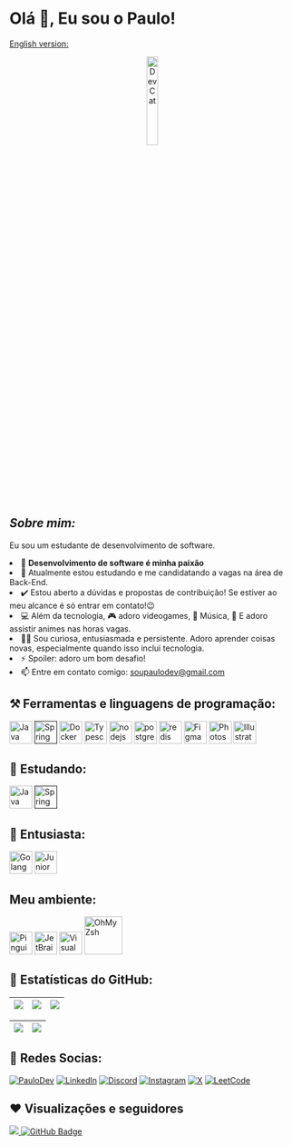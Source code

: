 # Olá 👋, Eu sou o Paulo!

[English version:](./README.md)

<div align="center">
  <img width="20%" alt="Dev Cat" src="https://i.pinimg.com/originals/81/ce/9a/81ce9aee5d87ca602d522e6bf46f7785.gif" />
</div>

## **_Sobre mim:_**

Eu sou um estudante de desenvolvimento de software.

<div>
  <li>💙 <strong>Desenvolvimento de software é minha paixão</strong></li>
  <li>🔭 Atualmente estou estudando e me candidatando a vagas na área de Back-End.</li>
 <li>✔️ Estou aberto a dúvidas e propostas de contribuição! Se estiver ao meu alcance é só entrar em contato!😉</li>
 <li>💻 Além da tecnologia, 🎮 adoro videogames, 🎵 Música, 🍿 E adoro assistir animes nas horas vagas.</li>
 <li> 👨‍💻 Sou curiosa, entusiasmada e persistente. Adoro aprender coisas novas, especialmente quando isso inclui tecnologia.</strong></li>
 <li>⚡ Spoiler: adoro um bom desafio!</strong></li>
 <li>📫 Entre em contato comigo: <a href="soupaulodev@gmail.com">soupaulodev@gmail.com</a></li>
</div>

## ⚒️ Ferramentas e linguagens de programação:

<p> 
    <a href="https://www.java.com/en/" target="_blank"><img src="https://skillicons.dev/icons?i=java" width='40' alt="Java lang"/></a>
    <a href="" target="_blank"><img src="https://skillicons.dev/icons?i=spring" width='40' alt="Spring Boot"/></a>
    <a href="https://www.docker.com/" target="_blank"><img src="https://skillicons.dev/icons?i=docker" width='40' alt="Docker"/></a>
    <a href="https://react.dev/" target="_blank"><img src="https://skillicons.dev/icons?i=react" width='40' alt="Typescript"/></a>
    <a href="https://nodejs.org/en" target="_blank"><img src="https://skillicons.dev/icons?i=nodejs" width='40' alt="nodejs"/></a>
    <a href="https://www.postgresql.org/" target="_blank"><img src="https://skillicons.dev/icons?i=postgresql" width='40' alt="postgresql"/></a>
    <a href="https://redis.io/" target="_blank"><img src="https://skillicons.dev/icons?i=redis" width='40' alt="redis"/></a>
    <a href="https://www.figma.com/" target="_blank"><img src="https://skillicons.dev/icons?i=figma" width='40' alt="Figma"/></a>
    <a href="https://www.adobe.com/br/" target="_blank"><img src="https://skillicons.dev/icons?i=photoshop" width='40' alt="Photoshop"/></a>
    <a href="https://www.adobe.com/br/" target="_blank"><img src="https://skillicons.dev/icons?i=illustrator" width='40' alt="Illustrator"/></a>
</p>

## 🧠 Estudando:

<p align=""> 
    <a href="https://www.java.com/en/" target="_blank"><img src="https://skillicons.dev/icons?i=java" width='40' alt="Java lang"/></a>
    <a href="" target="_blank"><img src="https://skillicons.dev/icons?i=spring" width='40' alt="Spring Boot"/></a>
</p>

## 🧠 Entusiasta:

<p align="">
    <a href="https://go.dev/" target="_blank"><img src="https://skillicons.dev/icons?i=go" width='40' alt="Golang"/></a>
    <a href="https://skillsforall.com/career-path/cybersecurity?courseLang=en-US" target="_blank"><img src="https://skillicons.dev/icons?i=kali" width='40' alt="Junior Cybersecurity Analyst"/></a>
</p>

## Meu ambiente:

<p align=""> 
    <a href="https://zorin.com/" target="_blank"><img src="https://cdn-icons-png.flaticon.com/512/518/518713.png" width='40' alt="Pinguin Linux"/></a>
    <a href="https://www.jetbrains.com/idea/" target="_blank"><img src="https://skillicons.dev/icons?i=idea" width='40' alt="JetBrains Intellij Idea Community"/></a>
    <a href="https://code.visualstudio.com/" target="_blank"><img src="https://skillicons.dev/icons?i=vscode" width='40' alt="Visual Studio Code"/></a>
    <a href="https://ohmyz.sh/" target="_blank"><img src="https://upload.wikimedia.org/wikipedia/commons/1/1e/Oh_My_Zsh_logo.png" width='67' alt="OhMyZsh"/></a>
</p>

## 👀 Estatísticas do GitHub:

| ![](http://github-profile-summary-cards.vercel.app/api/cards/stats?username=soupaulodev&theme=nord_dark) | ![](http://github-profile-summary-cards.vercel.app/api/cards/repos-per-language?username=soupaulodev&hide=Html&theme=nord_dark) | ![](http://github-profile-summary-cards.vercel.app/api/cards/most-commit-language?username=soupaulodev&theme=nord_dark) |
| :------------------------------------------------------------------------------------------------------: | :-----------------------------------------------------------------------------------------------------------------------------: | :---------------------------------------------------------------------------------------------------------------------: |

| ![](http://github-profile-summary-cards.vercel.app/api/cards/profile-details?username=soupaulodev&theme=nord_dark) | ![](https://github-readme-streak-stats.herokuapp.com/?user=soupaulodev&hide_border=false&date_format=M%20j%5B%2C%20Y%5D&background=2D3742&stroke=2D3742&ring=6bbbca&fire=6bbbca&currStreakNum=fff&sideNums=6bbbca&currStreakLabel=6bbbca&sideLabels=fff&dates=fff) |
| :----------------------------------------------------------------------------------------------------------------: | :----------------------------------------------------------------------------------------------------------------------------------------------------------------------------------------------------------------------------------------------------------------: |

## 📣 Redes Socias:

[![PauloDev](https://img.shields.io/badge/soupaulodev-273542?style=for-the-badge&logo=supabase&logoColor=white)](https://soupaulodev.com.br/)
[![LinkedIn](https://img.shields.io/badge/LinkedIn-0077B5?style=for-the-badge&logo=linkedin&logoColor=white)](https://www.linkedin.com/in/soupaulodev/)
[![Discord](https://img.shields.io/badge/Discord-7289DA?style=for-the-badge&logo=discord&logoColor=white)](https://discord.com/channels/@soupaulodev/)
[![Instagram](https://img.shields.io/badge/-Instagram-%23E4405F?style=for-the-badge&logo=instagram&logoColor=white)](https://www.instagram.com/soupaulodev/)
[![X](https://img.shields.io/badge/X-000?style=for-the-badge&logo=x)](https://x.com/soupaulodev)
[![LeetCode](https://img.shields.io/badge/leetcode-dd7100?style=for-the-badge&logo=leetcode&logoColor=white)](https://leetcode.com/u/soupaulodev/)

## ❤ Visualizações e seguidores

<a href="https://github.com/soupaulodev/github-profile-views-counter">
    <img src="https://komarev.com/ghpvc/?username=soupaulodev">
</a>
<a href="https://github.com/soupaulodev?tab=followers"><img src="https://img.shields.io/github/followers/soupaulodev?label=Followers&style=social" alt="GitHub Badge"></a>
